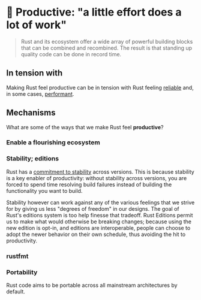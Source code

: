 # 🧩 Productive: "a little effort does a lot of work"

> Rust and its ecosystem offer a wide array of powerful building blocks that can be combined and recombined. The result is that standing up quality code can be done in record time.

## In tension with

Making Rust feel productive can be in tension with Rust feeling [reliable] and, in some cases, [performant].

[reliable]: ./reliable.md
[performant]: ./performant.md

## Mechanisms

What are some of the ways that we make Rust feel **productive**?

### Enable a flourishing ecosystem

### Stability; editions

Rust has a [commitment to stability](https://blog.rust-lang.org/2014/10/30/Stability.html) across versions. This is because stability is a key enabler of productivity: without stability across versions, you are forced to spend time resolving build failures instead of building the functionality you want to build.

Stability however can work against any of the various feelings that we strive for by giving us less "degrees of freedom" in our designs. The goal of Rust's editions system is too help finesse that tradeoff. Rust Editions permit us to make what would otherwise be breaking changes; because using the new edition is opt-in, and editions are interoperable, people can choose to adopt the newer behavior on their own schedule, thus avoiding the hit to productivity.

### rustfmt



### Portability

Rust code aims to be portable across all mainstream architectures by default.
